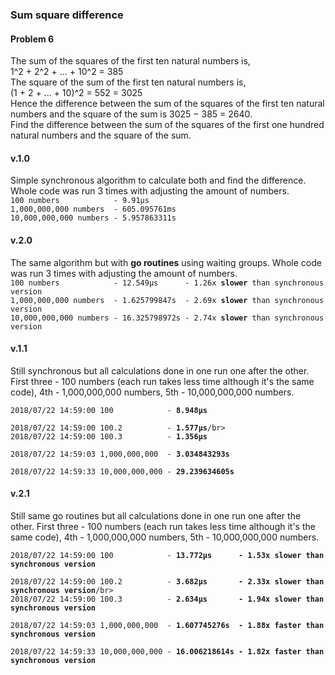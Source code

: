 <h3>Sum square difference</h3>
<h4>Problem 6</h4>
<p>The sum of the squares of the first ten natural numbers is,</br>
1^2 + 2^2 + ... + 10^2 = 385</br>
The square of the sum of the first ten natural numbers is,</br>
(1 + 2 + ... + 10)^2 = 552 = 3025</br>
Hence the difference between the sum of the squares of the first ten natural numbers and the square of the sum is 3025 − 385 = 2640.</br>
Find the difference between the sum of the squares of the first one hundred natural numbers and the square of the sum.</p>

<h4>v.1.0</h4>
<p>Simple synchronous algorithm to calculate both and find the difference. Whole code was run 3 times with adjusting the amount of numbers.</br>
<code>100 numbers            - 9.91µs</code></br>
<code>1,000,000,000 numbers  - 605.095761ms</code></br>
<code>10,000,000,000 numbers - 5.957863311s</code></p>

<h4>v.2.0</h4>
<p>The same algorithm but with <strong>go routines</strong> using waiting groups. Whole code was run 3 times with adjusting the amount of numbers.</br>
<code>100 numbers            - 12.549µs      - 1.26x <strong>slower</strong> than synchronous version</code></br>
<code>1,000,000,000 numbers  - 1.625799847s  - 2.69x <strong>slower</strong> than synchronous version</code></br>
<code>10,000,000,000 numbers - 16.325798972s - 2.74x <strong>slower</strong> than synchronous version</code></p>

<h4>v.1.1</h4>
<p>Still synchronous but all calculations done in one run one after the other. First three - 100 numbers (each run takes less time although it's the same code), 4th - 1,000,000,000 numbers, 5th - 10,000,000,000 numbers.</br>
<code>
2018/07/22 14:59:00 100            - <strong>8.948µs</strong></br>
2018/07/22 14:59:00 100.2          - <strong>1.577µs</strong>/br>
2018/07/22 14:59:00 100.3          - <strong>1.356µs</strong></br>
2018/07/22 14:59:03 1,000,000,000  - <strong>3.034843293s</strong></br>
2018/07/22 14:59:33 10,000,000,000 - <strong>29.239634605s</strong></code></br>

<h4>v.2.1</h4>
<p>Still same go routines but all calculations done in one run one after the other. First three - 100 numbers (each run takes less time although it's the same code), 4th - 1,000,000,000 numbers, 5th - 10,000,000,000 numbers.</br>
<code>
2018/07/22 14:59:00 100            - <strong>13.772µs      - 1.53x <strong>slower</strong> than synchronous version</strong></strong></br>
2018/07/22 14:59:00 100.2          - <strong>3.682µs       - 2.33x <strong>slower</strong> than synchronous version</strong></strong>/br>
2018/07/22 14:59:00 100.3          - <strong>2.634µs       - 1.94x <strong>slower</strong> than synchronous version</strong></strong></br>
2018/07/22 14:59:03 1,000,000,000  - <strong>1.607745276s  - 1.88x <strong>faster</strong> than synchronous version</strong></strong></br>
2018/07/22 14:59:33 10,000,000,000 - <strong>16.006218614s - 1.82x <strong>faster</strong> than synchronous version</strong></code></br>
